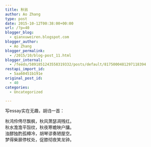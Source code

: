 ```yaml
---
title: 秋翁
author: Ao Zhang
type: post
date: 2015-10-12T00:38:00+00:00
url: /?p=40
blogger_blog:
  - qianxuweiren.blogspot.com
blogger_author:
  - Ao Zhang
blogger_permalink:
  - /2015/10/blog-post_11.html
blogger_internal:
  - /feeds/5891851243558319332/posts/default/8175000481297118394
restapi_import_id:
  - 5aa60451b191e
original_post_id:
  - 40
categories:
  - Uncategorized

---
```

写essay实在无趣，胡诌一首：

秋鸿伶俜尽飘枫，秋风萧瑟凋残红。  
秋水澹澹平嗀纹，秋夜寒蟾映户牗。  
浊醪独酌孤樽冷，胡琴谬奏陋屋空。  
梦得柴扉停杖处，促膝彻夜笑龙钟。